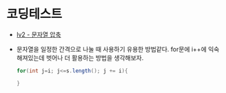 # 코딩테스트

- [lv2 - 문자열 압축](https://school.programmers.co.kr/learn/courses/30/lessons/60057)

- 문자열을 일정한 간격으로 나눌 때 사용하기 유용한 방법같다. for문에 i++에 익숙해져있는데 벗어나 더 활용하는 방법을 생각해보자.

    ```java
    for(int j=i; j<=s.length(); j += i){
    
    }
    ```